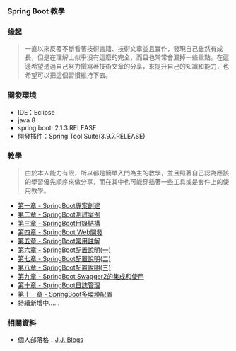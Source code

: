 ### Spring Boot 教學

### 缘起
>一直以來反覆不斷看著技術書籍、技術文章並且實作，發現自己雖然有成長，但是在理解上似乎沒有這麼的完全，而且也常常會漏掉一些重點。在這邊希望透過自己努力撰寫著技術文章的分享，來提升自己的知識和能力，也希望可以把這個習慣維持下去。

### 開發環境
- IDE：Eclipse
- java 8 
- spring boot: 2.1.3.RELEASE
- 開發插件：Spring Tool Suite(3.9.7.RELEASE)

### 教學
>由於本人能力有限，所以都是簡單入門為主的教學，並且照著自己認為應該的學習優先順序來做分享，而在其中也可能穿插著一些工具或是套件上的使用教學。

-  [第一章 - SpringBoot專案創建](https://morosedog.gitlab.io/j.j.blogs/2019/03/13/springboot-20190313-springboot1/ "第一章 - SpringBoot專案創建")
-  [第二章 - SpringBoot測試案例](https://morosedog.gitlab.io/j.j.blogs/2019/03/13/springboot-20190313-springboot2/ "第二章 - SpringBoot測試案例")
-  [第三章 - SpringBoot目錄結構](https://morosedog.gitlab.io/j.j.blogs/2019/03/14/springboot-20190314-springboot3/ "第三章 - SpringBoot目錄結構")
-  [第四章 - SpringBoot Web開發](https://morosedog.gitlab.io/j.j.blogs/2019/03/15/springboot-20190315-springboot4/ "第四章 - SpringBoot Web開發")
-  [第五章 - SpringBoot常用註解](https://morosedog.gitlab.io/j.j.blogs/2019/03/15/springboot-20190315-springboot5/ "第五章 - SpringBoot常用註解")
-  [第六章 - SpringBoot配置說明(一)](https://morosedog.gitlab.io/j.j.blogs/2019/03/16/springboot-20190316-springboot6/ "第六章 - SpringBoot配置說明(一)")
-  [第七章 - SpringBoot配置說明(二)](https://morosedog.gitlab.io/j.j.blogs/2019/03/17/springboot-20190317-springboot7/ "第七章 - SpringBoot配置說明(二)")
-  [第八章 - SpringBoot配置說明(三)](https://morosedog.gitlab.io/j.j.blogs/2019/03/18/springboot-20190318-springboot8/ "第八章 - SpringBoot配置說明(三)")
-  [第九章 - SpringBoot Swagger2的集成和使用](https://morosedog.gitlab.io/j.j.blogs/2019/03/19/springboot-20190319-springboot9/ "第九章 - SpringBoot Swagger2的集成和使用")
-  [第十章 - SpringBoot日誌管理](https://morosedog.gitlab.io/j.j.blogs/2019/03/20/springboot-20190320-springboot10/ "第十章 - SpringBoot日誌管理")
-  [第十ㄧ章 - SpringBoot多環境配置](https://morosedog.gitlab.io/j.j.blogs/2019/03/21/springboot-20190321-springboot11/ "第十ㄧ章 - SpringBoot多環境配置")
-  持續新增中......

### 相關資料
- 個人部落格：[J.J. Blogs](https://morosedog.gitlab.io/j.j.blogs/ "J.J. Blogs")
